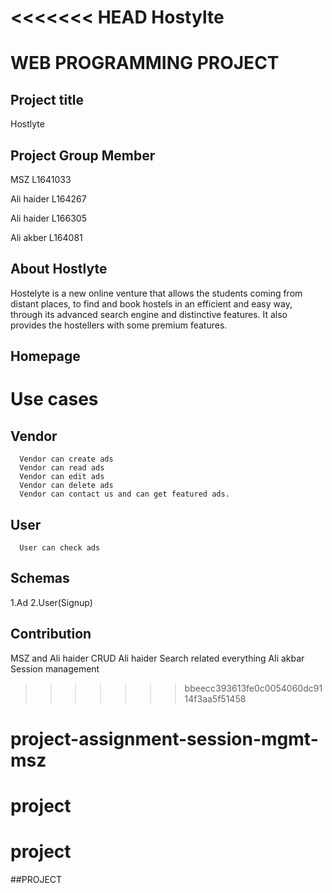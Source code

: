 <<<<<<< HEAD
Hostylte
=======
# WEB PROGRAMMING PROJECT
## Project title

  Hostlyte 
  
## Project Group Member

  MSZ L1641033
   
  Ali haider L164267  
   
  Ali haider L166305
   
  Ali akber  L164081
  
## About Hostlyte
   Hostelyte is a new online venture that allows the students coming from distant places, to find and book hostels in an efficient and easy way, through its advanced search engine and distinctive features. It also provides the hostellers with some premium features.

## Homepage 
# Use cases
  ## Vendor
      Vendor can create ads 
      Vendor can read ads
      Vendor can edit ads
      Vendor can delete ads
      Vendor can contact us and can get featured ads.
  ## User
      User can check ads   
## Schemas
  1.Ad
  2.User(Signup)
  
## Contribution 
  MSZ and Ali haider 
  CRUD
  Ali haider 
   Search related everything
  Ali akbar
  Session management
>>>>>>> bbeecc393613fe0c0054060dc9114f3aa5f51458
# project-assignment-session-mgmt-msz
# project
# project
##PROJECT 
